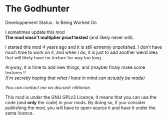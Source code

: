 # The Godhunter
Developpement Status : Is Being Worked On

I sometimes update this mod   
**The mod wasn't multiplier proof tested** (and likely never will).

I started this mod 4 years ago and it is still extremly unpolished. I don't have much time to work on it, and when I do, it is just to add another weird idea that will likely have no texture for way too long...

Anyway, it is time to add new things, and (maybe) finaly make some textures !!\
_(I'm secretly hoping that what I have in mind can actually be made)_


_You can contact me on discord: nihlorion_


This mod is under the GNU GPLv3 Licence, it means that you can use the code (and **only** the code) in your mods. By doing so, if you consider publishing the mod, you will have to open-source it and have it under the same licence.
